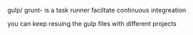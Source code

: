 gulp/ grunt- is a task runner faciltate continuous integreation

you can keep resuing the gulp files with different projects